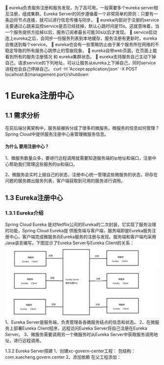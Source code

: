 	eureka负责服务注册和服务发现，为了高可用，一般需要多个eureka server相互注册，组成集群。Eureka Server的同步遵循着一个非常简单的原则：只要有一条边将节点连接，就可以进行信息传播与同步。
	eureka内部对于注册的service主要通过心跳来监控service是否已经挂掉，默认心跳时间是15s。这就意味着，当一个服务提供方挂掉以后，服务订阅者最长可能30s以后才发现。
	service启动连上eureka之后，会同步一份服务列表到本地缓存，服务注册有更新时，eureka会推送到每个service。
	eureka也会有一些策略防止由于某个服务所在网络的不稳定导致的所有服务心跳停止的雪崩现象。
	eureka自带web页面，在页面上能看到所有的服务注册情况 和 eureka集群状态。
	eureka支持服务自己主动下掉自己，请求service的下列地址，可以让服务从eureka上下掉自己，同时service进程也会自己停掉自己。
curl -H 'Accept:application/json' -X POST localhost:${management.port}/shutdown

# 1 Eureka注册中心
## 1.1 需求分析
在前后端分离架构中，服务层被拆分成了很多的微服务，微服务的信息如何管理？Spring Cloud中提供服务注册中心来管理微服务信息。

#### 为什么 要用注册中心？

1、微服务数量众多，要进行远程调用就需要知道服务端的ip地址和端口，注册中心帮助我们管理这些服务的ip和端口。

2、微服务会实时上报自己的状态，注册中心统一管理这些微服务的状态，将存在问题的服务踢出服务列表，客户端获取到可用的服务进行调用。

## 1.3 Eureka注册中心
### 1.3.1 Eureka介绍
Spring Cloud Eureka 是对Netflix公司的Eureka的二次封装，它实现了服务治理的功能，Spring Cloud Eureka提
供服务端与客户端，服务端即是Eureka服务注册中心，客户端完成微服务向Eureka服务的注册与发现。服务端和客户端均采用Java语言编写。下图显示了Eureka Server与Eureka Client的关系：
![title](../../.local/static/2019/11/4/1576111502571.1576111502587.png)
1、Eureka Server是服务端，负责管理各各微服务结点的信息和状态。
2、在微服务上部署Eureka Client程序，远程访问Eureka Server将自己注册在Eureka Server。
3、微服务需要调用另一个微服务时从Eureka Server中获取服务调用地址，进行远程调用。

1.3.2 Eureka Server搭建
1、创建xc-govern-center工程：
包结构：com.xuecheng.govern.center
2、添加依赖
在父工程添加：
